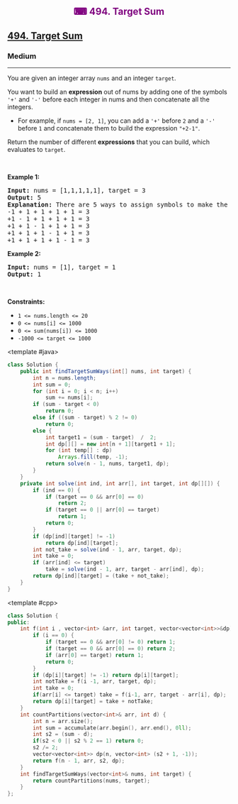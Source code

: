 <div align = "center">
<h style = "margin-bottom: 0px; margin-top: 0px; color : purple;" align = "center" class = "header">

## ⌨ 494. Target Sum

</h>
</div>

<h2><a href="https://leetcode.com/problems/target-sum" target = "_blank">494. Target Sum</a></h2><h3>Medium</h3><hr><p>You are given an integer array <code>nums</code> and an integer <code>target</code>.</p>

<p>You want to build an <strong>expression</strong> out of nums by adding one of the symbols <code>&#39;+&#39;</code> and <code>&#39;-&#39;</code> before each integer in nums and then concatenate all the integers.</p>

<ul>
	<li>For example, if <code>nums = [2, 1]</code>, you can add a <code>&#39;+&#39;</code> before <code>2</code> and a <code>&#39;-&#39;</code> before <code>1</code> and concatenate them to build the expression <code>&quot;+2-1&quot;</code>.</li>
</ul>

<p>Return the number of different <strong>expressions</strong> that you can build, which evaluates to <code>target</code>.</p>

<p>&nbsp;</p>
<p><strong class="example">Example 1:</strong></p>

<pre>
<strong>Input:</strong> nums = [1,1,1,1,1], target = 3
<strong>Output:</strong> 5
<strong>Explanation:</strong> There are 5 ways to assign symbols to make the sum of nums be target 3.
-1 + 1 + 1 + 1 + 1 = 3
+1 - 1 + 1 + 1 + 1 = 3
+1 + 1 - 1 + 1 + 1 = 3
+1 + 1 + 1 - 1 + 1 = 3
+1 + 1 + 1 + 1 - 1 = 3
</pre>

<p><strong class="example">Example 2:</strong></p>

<pre>
<strong>Input:</strong> nums = [1], target = 1
<strong>Output:</strong> 1
</pre>

<p>&nbsp;</p>
<p><strong>Constraints:</strong></p>

<ul>
	<li><code>1 &lt;= nums.length &lt;= 20</code></li>
	<li><code>0 &lt;= nums[i] &lt;= 1000</code></li>
	<li><code>0 &lt;= sum(nums[i]) &lt;= 1000</code></li>
	<li><code>-1000 &lt;= target &lt;= 1000</code></li>
</ul>

<CodeTabs :languages="[ { name: 'C++', slot: 'cpp' }, { name: 'Java', slot: 'java' } ]"> <template #java>

```java
class Solution {
    public int findTargetSumWays(int[] nums, int target) {
        int n = nums.length;
        int sum = 0;
        for (int i = 0; i < n; i++)
            sum += nums[i];
        if (sum - target < 0)
            return 0;
        else if ((sum - target) % 2 != 0)
            return 0;
        else {
            int target1 = (sum - target)  /  2;
            int dp[][] = new int[n + 1][target1 + 1];
            for (int temp[] : dp)
                Arrays.fill(temp, -1);
            return solve(n - 1, nums, target1, dp);
        }
    }
    private int solve(int ind, int arr[], int target, int dp[][]) {
        if (ind == 0) {
            if (target == 0 && arr[0] == 0)
                return 2;
            if (target == 0 || arr[0] == target)
                return 1;
            return 0;
        }
        if (dp[ind][target] != -1)
            return dp[ind][target];
        int not_take = solve(ind - 1, arr, target, dp);
        int take = 0;
        if (arr[ind] <= target)
            take = solve(ind - 1, arr, target - arr[ind], dp);
        return dp[ind][target] = (take + not_take);
    }
}
```

</template>

<template #cpp>

```cpp
class Solution {
public:
    int f(int i , vector<int> &arr, int target, vector<vector<int>>&dp){
        if (i == 0) {
            if (target == 0 && arr[0] != 0) return 1;
            if (target == 0 && arr[0] == 0) return 2; 
            if (arr[0] == target) return 1;
            return 0;
        }
        if (dp[i][target] != -1) return dp[i][target];
        int notTake = f(i -1, arr, target, dp);
        int take = 0;
        if(arr[i] <= target) take = f(i-1, arr, target - arr[i], dp);
        return dp[i][target] = take + notTake;
    }
    int countPartitions(vector<int>& arr, int d) {
        int n = arr.size();
        int sum = accumulate(arr.begin(), arr.end(), 0ll);
        int s2 = (sum - d);
        if(s2 < 0 || s2 % 2 == 1) return 0;
        s2 /= 2;
        vector<vector<int>> dp(n, vector<int> (s2 + 1, -1));
        return f(n - 1, arr, s2, dp);
    }
    int findTargetSumWays(vector<int>& nums, int target) {
        return countPartitions(nums, target);
    }
};
```

</template>

</CodeTabs>
